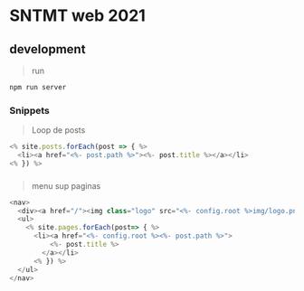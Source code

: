 # SNTMT web 2021

## development

> run
```bash
npm run server
``` 

### Snippets
> Loop de posts
```javascript
<% site.posts.forEach(post => { %>
  <li><a href="<%- post.path %>"><%- post.title %></a></li>
<% }) %>
```

###
> menu sup paginas
```javascript
<nav>
  <div><a href="/"><img class="logo" src="<%- config.root %>img/logo.png" /></a></div>
  <ul>
    <% site.pages.forEach(post=> { %>
      <li><a href="<%- config.root %><%- post.path %>">
          <%- post.title %>
        </a></li>
      <% }) %>
  </ul>
</nav>
```